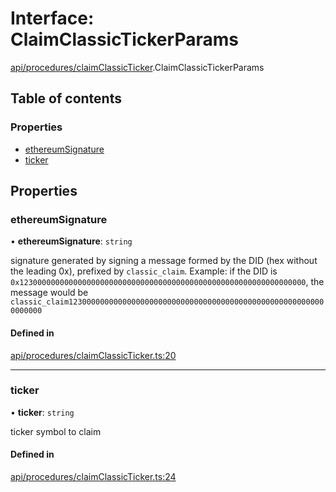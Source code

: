# Interface: ClaimClassicTickerParams

[api/procedures/claimClassicTicker](../wiki/api.procedures.claimClassicTicker).ClaimClassicTickerParams

## Table of contents

### Properties

- [ethereumSignature](../wiki/api.procedures.claimClassicTicker.ClaimClassicTickerParams#ethereumsignature)
- [ticker](../wiki/api.procedures.claimClassicTicker.ClaimClassicTickerParams#ticker)

## Properties

### ethereumSignature

• **ethereumSignature**: `string`

signature generated by signing a message formed by the DID (hex without the leading 0x),
  prefixed by `classic_claim`. Example: if the DID is `0x1230000000000000000000000000000000000000000000000000000000000000`,
  the message would be `classic_claim1230000000000000000000000000000000000000000000000000000000000000`

#### Defined in

[api/procedures/claimClassicTicker.ts:20](https://github.com/PolymathNetwork/polymesh-sdk/blob/31dfa0dc/src/api/procedures/claimClassicTicker.ts#L20)

___

### ticker

• **ticker**: `string`

ticker symbol to claim

#### Defined in

[api/procedures/claimClassicTicker.ts:24](https://github.com/PolymathNetwork/polymesh-sdk/blob/31dfa0dc/src/api/procedures/claimClassicTicker.ts#L24)
